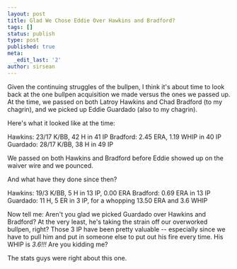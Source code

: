 ```yaml
---
layout: post
title: Glad We Chose Eddie Over Hawkins and Bradford?
tags: []
status: publish
type: post
published: true
meta:
  _edit_last: '2'
author: sirsean
---
```

Given the continuing struggles of the bullpen, I think it's about time to look back at the one bullpen acquisition we made versus the ones we passed up. At the time, we passed on both Latroy Hawkins and Chad Bradford (to my chagrin), and we picked up Eddie Guardado (also to my chagrin).

Here's what it looked like at the time:

Hawkins: 23/17 K/BB, 42 H in 41 IP
Bradford: 2.45 ERA, 1.19 WHIP in 40 IP
Guardado: 28/17 K/BB, 38 H in 49 IP

We passed on both Hawkins and Bradford before Eddie showed up on the waiver wire and we pounced.

And what have they done since then?

Hawkins: 19/3 K/BB, 5 H in 13 IP, 0.00 ERA
Bradford: 0.69 ERA in 13 IP
Guardado: 11 H, 5 ER in 3 IP, for a whopping 13.50 ERA and 3.6 WHIP

Now tell me: Aren't you glad we picked Guardado over Hawkins and Bradford? At the very least, he's taking the strain off our overworked bullpen, right? Those 3 IP have been pretty valuable -- especially since we have to pull him and put in someone else to put out his fire every time. His WHIP is <em>3.6!!!</em> Are you kidding me?

The stats guys were right about this one.
